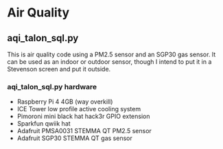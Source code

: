 # Air Quality
## aqi_talon_sql.py
This is air quality code using a PM2.5 sensor and an SGP30 gas sensor.
It can be used as an indoor or outdoor sensor, though I intend to put
it in a Stevenson screen and put it outside.

### aqi_talon_sql.py hardware
* Raspberry Pi 4 4GB (way overkill)
* ICE Tower low profile active cooling system
* Pimoroni mini black hat hack3r GPIO extension
* Sparkfun qwiik hat
* Adafruit PMSA0031 STEMMA QT PM2.5 sensor
* Adafruit SGP30 STEMMA QT gas sensor


